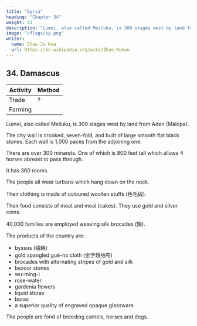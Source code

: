 ```yaml
---
title: "Syria"
heading: "Chapter 34"
weight: 42
description: "Lumei, also called Meiluku, is 300 stages west by land from Aden (Malopa)"
image: "/flags/sy.png"
writer:
  name: Chau Ju Kua
  url: https://en.wikipedia.org/wiki/Zhao_Rukuo
---
```




## 34. Damascus

Activity | Method 
--- | ---
Trade | ?
Farming | 



Lumei, also called Meiluku, is 300 stages west by land from Aden (Malopa). 

The city wall is crooked, seven-fold, and built of large smooth flat black stones. Each wall is 1,000 paces from the adjoining one.  

There are over 300 minarets. One of which is 800 feet tall which allows 4 horses abreast to pass through.

It has 360 rooms.

The people all wear turbans which hang down on the neck.

Their clothing is made of coloured woollen stuffs (色毛段). 

Their food consists of meat and meal (cakes). They use gold and silver coins. 

40,000 families are employed weaving silk brocades (錦). 

The products of the country are:
- byssus (䌷絺)
- gold spangled gué-no cloth (金字越䌷布)
- brocades with alternating stripes of gold and silk
- bezoar stones
- wu-ming-i
- rose-water
- gardenia flowers
- liquid storax
- borax
- a superior quality of engraved opaque glassware. 

The people are fond of breeding camels, horses and dogs.


<!-- Note.

There
is
but
little
doubt that our author's Lu-mei
is
the
Eum
Bilad ar-Eum, the 'Land
Arab geographers, Asia Minor; but where we are to look for Mei-lu-ku (or
rather Mei-lu-ku-tun as the name is written by Chou K'ii-fei) is quite another matter, as there
30 is nothing in the Chinese name or in the description of the place to help us to elucidate the
question. One is inclined to look for it in Kuniyah (Iconinm, Konieh) which was the capital of
the Seljuk Sultanate of Eum from 1077 to 1257, when it was captured by the Mongols. See
Le Strange, op. cit., 140, 148. If weconsider only the description ofthe city of Mei-lu-ku, we find
of the Greeks' of the
some points of resemblance (the division ofthe
city in seven parts, and the separation of these various
35 parts from-each otherywith Damascus. See von
Damascus was not
Kremer,
Kulturgeschichte, etc.,
in Rum. The 'foreign tower' (minaret, mosque) eight
hundred and sixty chambers
in
it,
may
refer to the
handred
1,
127 et seqq. But
feet high(!)with three
Djami mosque of Damascus; the great impor-
tance of the silk brocade industry of Mei-lu-ku points also to that great centre of Oriental trade.
In
40
is
Chou
K'li-fei's work (3,3*)
E S^ *a*
the Mei-lu-ku-tun
(
the passage concerning this place reads as follows= «There
'S)
country. It
is
in
(J§)
a seven-fold wall
(or «city»).142
X,34


MUKABIT, SOUTHERS COAST OF SPAIN.
From remote
antiquity, they
and each wall
is
black stones
tiers of shining big
have used
distant from the other a thousand paces
(^^
(
3^
among which
are foreign pagodas (minarets) over three hundred in number,
^/^
y^
yfn §g),
There
^ ^ ^ ^ ^)-
one eighty chang
is
high; inside are three hundred and sixty rooms.
«A11 the people wear turbans covering the neck.
woollen stuffs
used for
silver are
^
("^
coins.
flowers, bezoar stones,
^)
When
it is
cold they use coloured
5
Gold and
^°^ clothing. Their food consists of meat and bread.
The substance
and borax are
all
called Tciau-siau
{^ f^
byssus?), rose-water, gardenia
products of this countrya.
be the name of any city, but a
and that the Arab informant of Ch 6u 10
applied the name to Constantinople then the principal city of Rome, i. e., Lu-mei. One might see
in the seven-fold wall, and in some other details, some vague reference to Rome and its seven
It
hills.
may
seems possible that Mei-lu-ku-tun
transcription of the Arabic
word mulhidun,
i.
after all not
«Infidels»,
e.,
(Sicily) to
This would also explain the proximity of the country of Ssi-kia-li-y6
of Lu-meJ, the customs of which are similar to those of Sicily.
There seems
little
that the description of our Chinese authors did not refer to any one country;
it
the frontier
room. for doubt
is
a composite 15
picture, a jumble of sundry bits of information concerning the remote Mediterranean region. Conf.
supra, pp. 115 and 120, n.
The reference
squamosa,
to
5, also infra,
byssus
is
Ch.
XXXVII.
important. Although this product
— the threads of the pima
more abundant near Smyrna than else-
by the Emperors of Byzantium, even after the intro- 20
found throughout the Mediterranean,
is
it is
It was much prized for making fabrics
duction of the silkworm into Europe-->